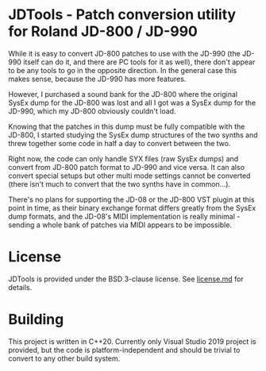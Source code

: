 # JDTools - Patch conversion utility for Roland JD-800 / JD-990

While it is easy to convert JD-800 patches to use with the JD-990 (the JD-990 itself can do it, and there are PC tools for it as well),
there don't appear to be any tools to go in the opposite direction. In the general case this makes sense, because the JD-990 has more features.

However, I purchased a sound bank for the JD-800 where the original SysEx dump for the JD-800 was lost and all I got was a SysEx dump for the JD-990, which my JD-800 obviously couldn't load.

Knowing that the patches in this dump must be fully compatible with the JD-800, I started studying the SysEx dump structures of the two synths and threw together some code in half a day to convert between the two.

Right now, the code can only handle SYX files (raw SysEx dumps) and convert from JD-800 patch format to JD-990 and vice versa. It can also convert special setups but other multi mode settings cannot be converted (there isn't much to convert that the two synths have in common...).

There's no plans for supporting the JD-08 or the JD-800 VST plugin at this point in time, as their binary exchange format differs greatly from the SysEx dump formats, and the JD-08's MIDI implementation is really minimal - sending a whole bank of patches via MIDI appears to be impossible.

# License

JDTools is provided under the BSD 3-clause license. See [license.md](license.md) for details.

# Building

This project is written in C++20. Currently only Visual Studio 2019 project is provided, but the code is platform-independent and should be trivial to convert to any other build system.


